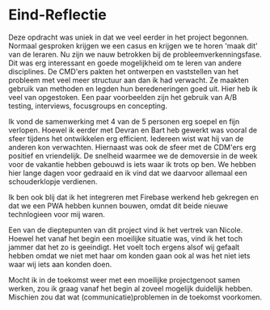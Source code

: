Eind-Reflectie
==============

Deze opdracht was uniek in dat we veel eerder in het project begonnen. Normaal gesproken krijgen we een casus en krijgen we te horen 'maak dit' van de leraren. Nu zijn we nauw betrokken bij de probleemverkenningsfase. Dit was erg interessant en goede mogelijkheid om te leren van andere disciplines.
De CMD'ers pakten het ontwerpen en vaststellen van het probleem met veel meer structuur aan dan ik had verwacht. Ze maakten gebruik van methoden en legden hun beredeneringen goed uit. Hier heb ik veel van opgestoken. Een paar voorbeelden zijn het gebruik van A/B testing, interviews, focusgroups en concepting. 

Ik vond de samenwerking met 4 van de 5 personen erg soepel en fijn verlopen. Hoewel ik eerder met Devran en Bart heb gewerkt was vooral de sfeer tijdens het ontwikkelen erg efficient. Iedereen wist wat hij van de anderen kon verwachten. Hiernaast was ook de sfeer met de CDM'ers erg positief en vriendelijk. De snelheid waarmee we de demoversie in de week voor de vakantie hebben gebouwd is iets waar ik trots op ben. We hebben hier lange dagen voor gedraaid en ik vind dat we daarvoor allemaal een schouderklopje verdienen.

Ik ben ook blij dat ik het integreren met Firebase werkend heb gekregen en dat we een PWA hebben kunnen bouwen, omdat dit beide nieuwe technlogieen voor mij waren.

Een van de dieptepunten van dit project vind ik het vertrek van Nicole. Hoewel het vanaf het begin een moeilijke situatie was, vind ik het toch jammer dat het zo is geeindigt. Het voelt toch ergens alsof wij gefaalt hebben omdat we niet met haar om konden gaan ook al was het niet iets waar wij iets aan konden doen.

Mocht ik in de toekomst weer met een moeilijke projectgenoot samen werken, zou ik graag vanaf het begin al zoveel mogelijk duidelijk hebben. Mischien zou dat wat (communicatie)problemen in de toekomst voorkomen.
